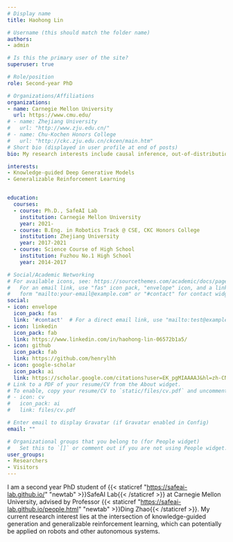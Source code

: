```yaml
---
# Display name
title: Haohong Lin

# Username (this should match the folder name)
authors:
- admin

# Is this the primary user of the site?
superuser: true

# Role/position
role: Second-year PhD

# Organizations/Affiliations
organizations:
- name: Carnegie Mellon University
  url: https://www.cmu.edu/
# - name: Zhejiang University
#   url: "http://www.zju.edu.cn/"
# - name: Chu-Kochen Honors College
#   url: "http://ckc.zju.edu.cn/ckcen/main.htm"
# Short bio (displayed in user profile at end of posts)
bio: My research interests include causal inference, out-of-distribution generalization and robotics.

interests:
- Knowledge-guided Deep Generative Models
- Generalizable Reinforcement Learning


education:
  courses:
  - course: Ph.D., SafeAI Lab
    institution: Carnegie Mellon University
    year: 2021-
  - course: B.Eng. in Robotics Track @ CSE, CKC Honors College
    institution: Zhejiang University
    year: 2017-2021
  - course: Science Course of High School
    institution: Fuzhou No.1 High School 
    year: 2014-2017

# Social/Academic Networking
# For available icons, see: https://sourcethemes.com/academic/docs/page-builder/#icons
#   For an email link, use "fas" icon pack, "envelope" icon, and a link in the
#   form "mailto:your-email@example.com" or "#contact" for contact widget.
social:
- icon: envelope
  icon_pack: fas
  link: '#contact'  # For a direct email link, use "mailto:test@example.org".
- icon: linkedin
  icon_pack: fab
  link: https://www.linkedin.com/in/haohong-lin-06572b1a5/
- icon: github
  icon_pack: fab
  link: https://github.com/henrylhh
- icon: google-scholar
  icon_pack: ai
  link: https://scholar.google.com/citations?user=EK_pgMIAAAAJ&hl=zh-CN&oi=ao
# Link to a PDF of your resume/CV from the About widget.
# To enable, copy your resume/CV to `static/files/cv.pdf` and uncomment the lines below.
# - icon: cv
#   icon_pack: ai
#   link: files/cv.pdf

# Enter email to display Gravatar (if Gravatar enabled in Config)
email: ""

# Organizational groups that you belong to (for People widget)
#   Set this to `[]` or comment out if you are not using People widget.
user_groups:
- Researchers
- Visitors
---
```

I am a second year PhD student of {{< staticref "https://safeai-lab.github.io/" "newtab" >}}SafeAI Lab{{< /staticref >}} at Carnegie Mellon University, advised by Professor {{< staticref "https://safeai-lab.github.io/people.html" "newtab" >}}Ding Zhao{{< /staticref >}}. My current research interest lies at the intersection of knowledge-guided generation and generalizable reinforcement learning, which can potentially be applied on robots and other autonomous systems.

<!-- I was admitted to the CSST research program this summer at the University of California, Los Angeles (UCLA), which has been unfortunately suspended due to the outbreak of COVID-19.

I take an active part in Mathematical Modeling Competition. I received Finalist Prize (2% among 20,000+ teams) this year in Interdisciplinary Contest in Modeling (ICM). -->

<!-- I am applying for a Ph.D./MS program this fall. You may check in my {{< staticref "https://drive.google.com/file/d/1eolZzPNGJS-zb31B2uaAC3GMhQCTY-Pv/view?usp=sharing" "newtab" >}}CV{{< /staticref >}} for further information. -->
